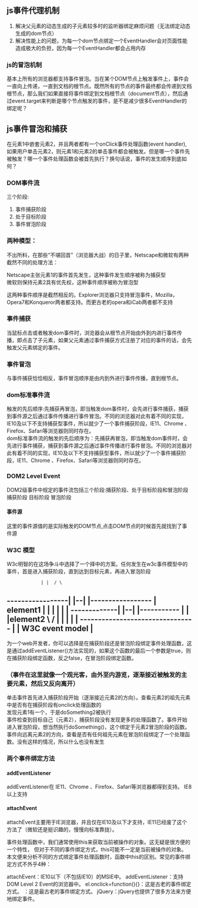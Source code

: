 ## js事件代理机制
1. 解决父元素的动态生成的子元素较多时的监听器绑定麻烦问题（无法绑定动态生成的dom节点）
2. 解决性能上的问题，为每一个dom节点绑定一个EventHandler会对页面性能造成极大的负担，因为每一个EventHandler都会占用内存  


### js的冒泡机制
基本上所有的浏览器都支持事件冒泡。当在某个DOM节点上触发事件上，事件会一直向上传递，一直到文档的根节点。既然所有的节点的事件最终都会传递到文档根节点，那么我们如果直接将事件绑定到文档根节点（document节点），然后通过event.target来判断是哪个节点触发的事件，是不是减少很多EventHandler的绑定呢？

## js事件冒泡和捕获
在元素1中嵌套元素2，并且两者都有一个onClick事件处理函数(event handler),如果用户单击元素2，则元素1和元素2的单击事件都会被触发。但是哪一个事件先被触发？哪一个事件处理函数会被首先执行？换句话说，事件的发生顺序到底如何？

### DOM事件流
三个阶段:  
1. 事件捕获阶段
2. 处于目标阶段
3. 事件冒泡阶段

### 两种模型：
不出所料，在那些“不堪回首”（浏览器大战）的日子里，Netscape和微软有两种截然不同的处理方法：   

Netscape主张元素1的事件首先发生，这种事件发生顺序被称为捕获型  
微软则保持元素2具有优先权，这种事件顺序被称为冒泡型  

这两种事件顺序是截然相反的。Explorer浏览器只支持冒泡事件，Mozilla，Opera7和Konqueror两者都支持。而更古老的opera和iCab两者都不支持  

### 事件捕获
当鼠标点击或者触发dom事件时，浏览器会从根节点开始由外到内进行事件传播，即点击了子元素，如果父元素通过事件捕获方式注册了对应的事件的话，会先触发父元素绑定的事件。  
### 事件冒泡
与事件捕获恰恰相反，事件冒泡顺序是由内到外进行事件传播，直到根节点。
### dom标准事件流
触发的先后顺序:先捕获再冒泡，即当触发dom事件时，会先进行事件捕获，捕获到事件源之后通过事件传播进行事件冒泡。不同的浏览器对此有着不同的实现，IE10及以下不支持捕获型事件，所以就少了一个事件捕获阶段，IE11、Chrome 、Firefox、Safari等浏览器则同时存在。    
dom标准事件流的触发的先后顺序为：先捕获再冒泡，即当触发dom事件时，会先进行事件捕获，捕获到事件源之后通过事件传播进行事件冒泡。不同的浏览器对此有着不同的实现，IE10及以下不支持捕获型事件，所以就少了一个事件捕获阶段，IE11、Chrome 、Firefox、Safari等浏览器则同时存在。    
### DOM2 Level Event
DOM2级事件中规定的事件流包括三个阶段:捕获阶段、处于目标阶段和冒泡阶段  
捕获阶段 目标阶段 冒泡阶段

#### 事件源
这里的事件源值的是实际触发的DOM节点,点击DOM节点的时候首先就找到了事件源  

### W3C 模型

W3c明智的在这场争斗中选择了一个择中的方案。任何发生在w3c事件模型中的事件，首是进入捕获阶段，直到达到目标元素，再进入冒泡阶段  

                 | |  / \
-----------------| |--| |-----------------
| element1       | |  | |                |
|   -------------| |--| |-----------     |
|   |element2    \ /  | |          |     |
|   --------------------------------     |
|        W3C event model                 |
------------------------------------------
为一个web开发者，你可以选择是在捕获阶段还是冒泡阶段绑定事件处理函数，这是通过addEventListener()方法实现的，如果这个函数的最后一个参数是true，则在捕获阶段绑定函数，反之false，在冒泡阶段绑定函数。  

### （事件在这里就像一个观光客，由外至内游览，逐渐接近被触发的主要元素，然后又反向离开）
单击事件首先进入捕获阶段开始（逐渐接近元素2的方向）。查看元素2的祖先元素中是否有在捕获阶段有onclick处理函数的  
发现元素1有一个，于是doSomething2被执行  
事件检查到目标自己（元素2），捕获阶段没有发现更多的处理函数了。事件开始进入冒泡阶段，想当然执行doSomething()，这个绑定于元素2冒泡阶段的函数。  
事件向远离元素2的方向，查看是否有任何祖先元素在冒泡阶段绑定了一个处理函数。没有这样的情况，所以什么也没有发生  

### 两个事件绑定方法
#### addEventListener
addEventListener在 IE11、Chrome 、Firefox、Safari等浏览器都得到支持。  IE8以上支持
#### attachEvent
attachEvent主要用于IE浏览器，并且仅在IE10及以下才支持，IE11已经废了这个方法了（微软还是挺识趣的，慢慢向标准靠拢）。   

事件处理函数中，我们通常使用this来获取当前被操作的对象。这无疑是很方便的一个特性， 但对于不同的事件绑定方式，this可能不一定是当前被操作的对象。 本文便来分析不同的方式绑定事件处理函数时，函数中this的区别。常见的事件绑定方式不外乎4种：

attachEvent：IE10以下（不包括IE10）的MSIE中。
addEventListener：支持DOM Level 2 Event的浏览器中。
el.onclick=function(){}：这是古老的事件绑定方式。
<a onclick='handle()'>：这是最古老的事件绑定方式。
jQuery：jQuery也提供了很多方法来方便地绑定事件。
